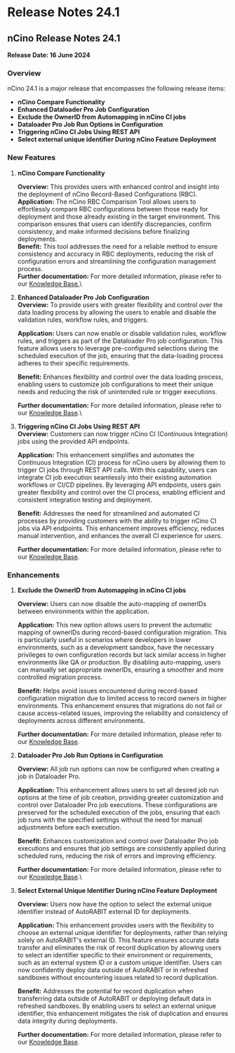 # Release Notes 24.1

## nCino Release Notes 24.1

**Release Date: 16 June 2024**

### Overview

nCino 24.1 is a major release that encompasses the following release items:&#x20;

* **nCino Compare Functionality**
* **Enhanced Dataloader Pro Job Configuration** &#x20;
* **Exclude the OwnerID from Automapping in nCino CI jobs**&#x20;
* **Dataloader Pro Job Run Options in Configuration**
* **Triggering nCino CI Jobs Using REST API**
* **Select external unique identifier During nCino Feature Deployment**

### **New Features**

1.  **nCino Compare Functionality**

    **Overview:** This provides users with enhanced control and insight into the deployment of nCino Record-Based Configurations (RBC). \
    **Application:** The nCino RBC Comparison Tool allows users to effortlessly compare RBC configurations between those ready for deployment and those already existing in the target environment. This comparison ensures that users can identify discrepancies, confirm consistency, and make informed decisions before finalizing deployments. \
    **Benefit:** This tool addresses the need for a reliable method to ensure consistency and accuracy in RBC deployments, reducing the risk of configuration errors and streamlining the configuration management process.\
    **Further documentation:** For more detailed information, please refer to our [Knowledge Base.](../../../product-guides/arm/arm-features/ncino/ncino-compare.md)\

2.  **Enhanced Dataloader Pro Job Configuration**\
    **Overview:** To provide users with greater flexibility and control over the data loading process by allowing the users to enable and disable the validation rules, workflow rules, and triggers.

    **Application:** Users can now enable or disable validation rules, workflow rules, and triggers as part of the Dataloader Pro job configuration. This feature allows users to leverage pre-configured selections during the scheduled execution of the job, ensuring that the data-loading process adheres to their specific requirements.

    **Benefit:** Enhances flexibility and control over the data loading process, enabling users to customize job configurations to meet their unique needs and reducing the risk of unintended rule or trigger executions.

    **Further documentation:** For more detailed information, please refer to our [Knowledge Base](../../../product-guides/arm/arm-features/dataloader/dataloader-configuration.md).\

3.  **Triggering nCino CI Jobs Using REST API**\
    **Overview:** Customers can now trigger nCino CI (Continuous Integration) jobs using the provided API endpoints.

    **Application:** This enhancement simplifies and automates the Continuous Integration (CI) process for nCino users by allowing them to trigger CI jobs through REST API calls. With this capability, users can integrate CI job execution seamlessly into their existing automation workflows or CI/CD pipelines. By leveraging API endpoints, users gain greater flexibility and control over the CI process, enabling efficient and consistent integration testing and deployment.

    **Benefit:** Addresses the need for streamlined and automated CI processes by providing customers with the ability to trigger nCino CI jobs via API endpoints. This enhancement improves efficiency, reduces manual intervention, and enhances the overall CI experience for users.

    **Further documentation:** For more detailed information, please refer to our [Knowledge Base](https://knowledgebase.autorabit.com/product-guides/arm/arm-features/ncino/developer-apis/api-references).

### Enhancements

1.  **Exclude the OwnerID from Automapping in nCino CI jobs**

    **Overview:** Users can now disable the auto-mapping of ownerIDs between environments within the application.

    **Application:** This new option allows users to prevent the automatic mapping of ownerIDs during record-based configuration migration. This is particularly useful in scenarios where developers in lower environments, such as a development sandbox, have the necessary privileges to own configuration records but lack similar access in higher environments like QA or production. By disabling auto-mapping, users can manually set appropriate ownerIDs, ensuring a smoother and more controlled migration process.

    **Benefit:** Helps avoid issues encountered during record-based configuration migration due to limited access to record owners in higher environments. This enhancement ensures that migrations do not fail or cause access-related issues, improving the reliability and consistency of deployments across different environments.

    **Further documentation:** For more detailed information, please refer to our [Knowledge Base](../../../product-guides/arm/arm-features/ncino/exclude-the-ownerid-from-automapping-in-ncino-ci-jobs.md). \
    &#x20;
2.  **Dataloader Pro Job Run Options in Configuration**

    **Overview:** All job run options can now be configured when creating a job in Dataloader Pro.

    **Application:** This enhancement allows users to set all desired job run options at the time of job creation, providing greater customization and control over Dataloader Pro job executions. These configurations are preserved for the scheduled execution of the jobs, ensuring that each job runs with the specified settings without the need for manual adjustments before each execution.

    **Benefit:** Enhances customization and control over Dataloader Pro job executions and ensures that job settings are consistently applied during scheduled runs, reducing the risk of errors and improving efficiency.

    **Further documentation:** For more detailed information, please refer to our [Knowledge Base](../../../product-guides/arm/arm-features/dataloader/dataloader-configuration.md).\

3.  **Select External Unique Identifier During nCino Feature Deployment**

    **Overview:** Users now have the option to select the external unique identifier instead of AutoRABIT external ID for deployments.

    **Application:** This enhancement provides users with the flexibility to choose an external unique identifier for deployments, rather than relying solely on AutoRABIT's external ID. This feature ensures accurate data transfer and eliminates the risk of record duplication by allowing users to select an identifier specific to their environment or requirements, such as an external system ID or a custom unique identifier. Users can now confidently deploy data outside of AutoRABIT or in refreshed sandboxes without encountering issues related to record duplication.

    **Benefit:** Addresses the potential for record duplication when transferring data outside of AutoRABIT or deploying default data in refreshed sandboxes. By enabling users to select an external unique identifier, this enhancement mitigates the risk of duplication and ensures data integrity during deployments.

    **Further documentation:** For more detailed information, please refer to our [Knowledge Base](../../../product-guides/arm/arm-features/ncino/select-external-unique-id.md).
